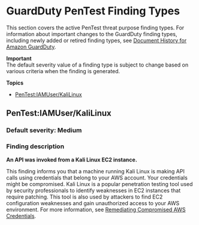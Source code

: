 # GuardDuty PenTest Finding Types<a name="guardduty_pentest"></a>

This section covers the active PenTest threat purpose finding types\. For information about important changes to the GuardDuty finding types, including newly added or retired finding types, see [Document History for Amazon GuardDuty](doc-history.md)\. 

**Important**  
The default severity value of a finding type is subject to change based on various criteria when the finding is generated\.

**Topics**
+ [PenTest:IAMUser/KaliLinux](#pentest1)

## PenTest:IAMUser/KaliLinux<a name="pentest1"></a>

### Default severity: Medium<a name="pentest1_severity"></a>

### Finding description<a name="pentest1_description"></a>

**An API was invoked from a Kali Linux EC2 instance\.**

This finding informs you that a machine running Kali Linux is making API calls using credentials that belong to your AWS account\. Your credentials might be compromised\. Kali Linux is a popular penetration testing tool used by security professionals to identify weaknesses in EC2 instances that require patching\. This tool is also used by attackers to find EC2 configuration weaknesses and gain unauthorized access to your AWS environment\. For more information, see [Remediating Compromised AWS Credentials](guardduty_remediate.md#compromised-creds)\.